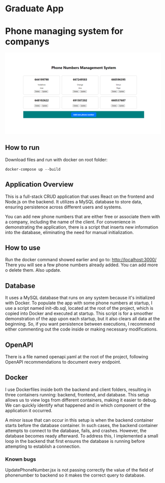 # Graduate App
# Phone managing system for companys
![Home](https://github.com/470segovia/graduateAppV1.4/blob/main/home.png)

## How to run
Download files and run with docker on root folder:
```docker
docker-compose up --build
```
## Application Overview
This is a full-stack CRUD application that uses React on the frontend and Node.js on the backend. It utilizes a MySQL database to store data, ensuring persistence across different users and systems.

You can add new phone numbers that are either free or associate them with a company, including the name of the client. For convenience in demonstrating the application, there is a script that inserts new information into the database, eliminating the need for manual initialization.
## How to use
Run the docker command showed earlier and go to:
[http://localhost:3000/](http://localhost:3000/)
There you will see a few phone numbers already added. You can add more o delete them. Also update.
## Database
It uses a MySQL database that runs on any system because it's initialized with Docker. To populate the app with some phone numbers at startup, I use a script named init-db.sql, located at the root of the project, which is copied into Docker and executed at startup. 
This script is for a smoother demonstration of the app upon each startup, but it also clears all data at the beginning. So, if you want persistence between executions, I recommend either commenting out the code inside or making necessary modifications.
## OpenAPI
There is a file named openapi.yaml at the root of the project, following OpenAPI recommendations to document every endpoint.
## Docker
I use Dockerfiles inside both the backend and client folders, resulting in three containers running: backend, frontend, and database. This setup allows us to view logs from different containers, making it easier to debug. We can quickly identify what happened and in which component of the application it occurred.

A minor issue that can occur in this setup is when the backend container starts before the database container. In such cases, the backend container attempts to connect to the database, fails, and crashes. However, the database becomes ready afterward. To address this, I implemented a small loop in the backend that first ensures the database is running before attempting to establish a connection.

### Known bugs
UpdatePhoneNumber.jsx is not passing correctly the value of the field of phonenumber to backend so it makes the correct query to database.
